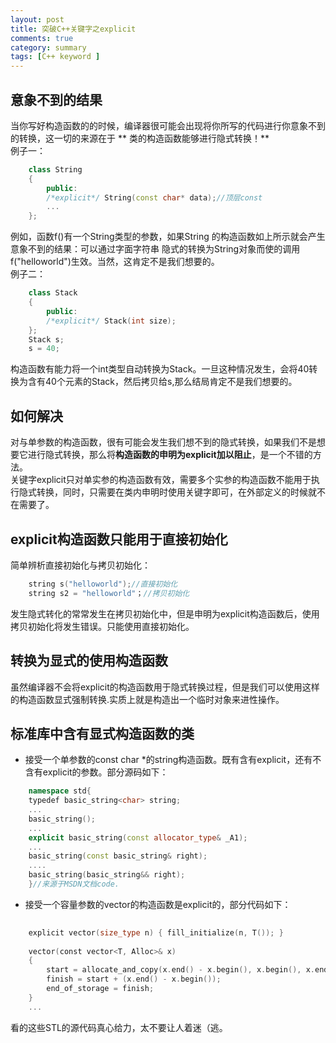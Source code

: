 ```yaml
---
layout: post
title: 突破C++关键字之explicit   
comments: true
category: summary
tags: [C++ keyword ]  
---  
```

## 意象不到的结果  
当你写好构造函数的的时候，编译器很可能会出现将你所写的代码进行你意象不到的转换，这一切的来源在于 ** 类的构造函数能够进行隐式转换！**  
例子一：  
```C++  
	class String
	{
		public:
		/*explicit*/ String(const char* data);//顶层const
		...
	};

```  
例如，函数f()有一个String类型的参数，如果String 的构造函数如上所示就会产生意象不到的结果：可以通过字面字符串
隐式的转换为String对象而使的调用f("helloworld")生效。当然，这肯定不是我们想要的。  
例子二：  
```C++  
	class Stack
	{
		public:
		/*explicit*/ Stack(int size);
	};
	Stack s;
	s = 40;
```  
构造函数有能力将一个int类型自动转换为Stack。一旦这种情况发生，会将40转换为含有40个元素的Stack，然后拷贝给s,那么结局肯定不是我们想要的。  
## 如何解决  
对与单参数的构造函数，很有可能会发生我们想不到的隐式转换，如果我们不是想要它进行隐式转换，那么将**构造函数的申明为explicit加以阻止**，是一个不错的方法。  
关键字explicit只对单实参的构造函数有效，需要多个实参的构造函数不能用于执行隐式转换，同时，只需要在类内申明时使用关键字即可，在外部定义的时候就不在需要了。  
## explicit构造函数只能用于直接初始化
简单辨析直接初始化与拷贝初始化：  
```C++  
	string s("helloworld");//直接初始化
	string s2 = "helloworld"；//拷贝初始化  
```
发生隐式转化的常常发生在拷贝初始化中，但是申明为explicit构造函数后，使用拷贝初始化将发生错误。只能使用直接初始化。  
## 转换为显式的使用构造函数  
虽然编译器不会将explicit的构造函数用于隐式转换过程，但是我们可以使用这样的构造函数显式强制转换.实质上就是构造出一个临时对象来进性操作。  
## 标准库中含有显式构造函数的类  
- 接受一个单参数的const char *的string构造函数。既有含有explicit，还有不含有explicit的参数。部分源码如下：
```C++
	namespace std{
	typedef basic_string<char> string;
	...
	basic_string();
	...
	explicit basic_string(const allocator_type& _A1);
	...
	basic_string(const basic_string& right);
	....
	basic_string(basic_string&& right);
	}//来源于MSDN文档code.
```  
- 接受一个容量参数的vector的构造函数是explicit的，部分代码如下：  
```C++  
	
	explicit vector(size_type n) { fill_initialize(n, T()); }  
  
    vector(const vector<T, Alloc>& x)  
    {  
        start = allocate_and_copy(x.end() - x.begin(), x.begin(), x.end());  
        finish = start + (x.end() - x.begin());  
        end_of_storage = finish;  
    }  
	...
```  
看的这些STL的源代码真心给力，太不要让人着迷（逃。


